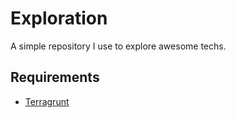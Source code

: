 # Exploration

A simple repository I use to explore awesome techs.

## Requirements

- [Terragrunt](https://terragrunt.gruntwork.io/)
